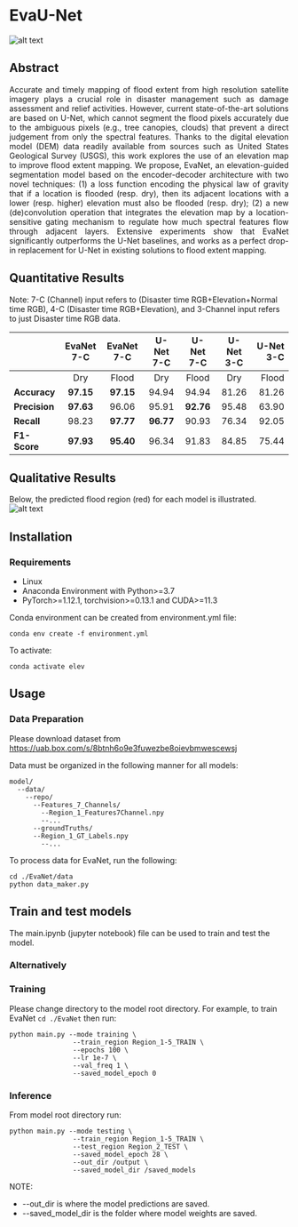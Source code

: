 # EvaU-Net

![alt text](https://ik.imagekit.io/lur4324m4/architecture.png?ik-sdk-version=javascript-1.4.3&updatedAt=1668633357848?raw=true)

## Abstract
<p align="justify">
Accurate and timely mapping of flood extent from high resolution satellite imagery plays a crucial role in disaster management such as damage assessment and relief activities. However, current state-of-the-art solutions are based on U-Net, which cannot segment the flood pixels accurately due to the ambiguous pixels (e.g., tree canopies, clouds) that prevent a direct judgement from only the spectral features. Thanks to the digital elevation model (DEM) data readily available from sources such as United States Geological Survey (USGS), this work explores the use of an elevation map to improve flood extent mapping. We propose, EvaNet, an elevation-guided segmentation model based on the encoder-decoder architecture with two novel techniques: (1) a loss function encoding the physical law of gravity that if a location is flooded (resp. dry), then its adjacent locations with a lower (resp. higher) elevation must also be flooded (resp. dry); (2) a new (de)convolution operation that integrates the elevation map by a location-sensitive gating mechanism to regulate how much spectral features flow through adjacent layers. Extensive experiments show that EvaNet significantly outperforms the U-Net baselines, and works as a perfect drop-in replacement for U-Net in existing solutions to flood extent mapping.
</p>

## Quantitative Results
Note: 7-C (Channel) input refers to (Disaster time RGB+Elevation+Normal time RGB), 4-C (Disaster time RGB+Elevation), and 3-Channel input refers to just Disaster time RGB data.

|               |EvaNet 7-C |EvaNet 7-C  | U-Net 7-C | U-Net 7-C | U-Net 3-C| U-Net 3-C|
|     :---      | :---:     |     :---:  | :---:     |   :---:   | :---:   |     ---:  |
|               |  Dry      |     Flood  |  Dry      |  Flood    |  Dry    |   Flood  |
| **Accuracy**  | **97.15** | **97.15** | 94.94     |   94.94   | 81.26   |  81.26   |
| **Precision** | **97.63** |   96.06   | 95.91     | **92.76** | 95.48   |  63.90   |
| **Recall**    | 98.23    | **97.77**  | **96.77** |   90.93   | 76.34   |  92.05   |
| **F1-Score**  | **97.93** | **95.40** | 96.34     |   91.83   | 84.85   |  75.44   |

## Qualitative Results
Below, the predicted flood region (red) for each model is illustrated. 
![alt text](https://ik.imagekit.io/lur4324m4/Results_2.png?ik-sdk-version=javascript-1.4.3&updatedAt=1678232893516?raw=true)

## Installation
### Requirements
* Linux
* Anaconda Environment with Python>=3.7
* PyTorch>=1.12.1, torchvision>=0.13.1 and CUDA>=11.3

Conda environment can be created from environment.yml file: 
```
conda env create -f environment.yml
```
To activate: 
```
conda activate elev
```

## Usage
### Data Preparation
Please download dataset from https://uab.box.com/s/8btnh6o9e3fuwezbe8oievbmwescewsj

Data must be organized in the following manner for all models:
```
model/
  --data/
    --repo/
      --Features_7_Channels/
        --Region_1_Features7Channel.npy
        --...
      --groundTruths/
      --Region_1_GT_Labels.npy
        --...
```

To process data for EvaNet, run the following:
```
cd ./EvaNet/data
python data_maker.py
```

## Train and test models
The main.ipynb (jupyter notebook) file can be used to train and test the model.


### Alternatively
### Training
Please change directory to the model root directory. For example, to train EvaNet `cd ./EvaNet` then run:
```
python main.py --mode training \
                --train_region Region_1-5_TRAIN \
                --epochs 100 \
                --lr 1e-7 \
                --val_freq 1 \
                --saved_model_epoch 0
```


### Inference
From model root directory run: 
```
python main.py --mode testing \
                --train_region Region_1-5_TRAIN \
                --test_region Region_2_TEST \
                --saved_model_epoch 28 \
                --out_dir /output \
                --saved_model_dir /saved_models 
```
NOTE:
- --out_dir is where the model predictions are saved.
- --saved_model_dir is the folder where model weights are saved.
